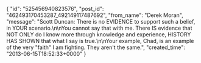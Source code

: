  {
   "id": "525456940823576",
   "post_id": "462493170453287_492149117487692",
   "from_name": "Derek Moran",
   "message": "Scott Duncan: There is no EVIDENCE to support such a belief, in YOUR scenario.\n\nYou cannot say that with me. There IS evidence that NOT ONLY do I know more through knowledge and experience, HISTORY HAS SHOWN that what I say is true.\n\nYour example, Chad, is an example of the very \"faith\" I am fighting. They aren't the same.",
   "created_time": "2013-06-15T18:52:33+0000"
 }
